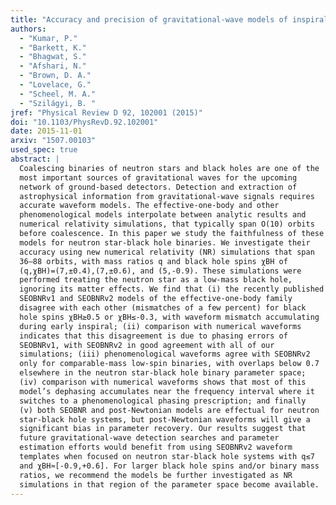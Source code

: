 ```yaml
---
title: "Accuracy and precision of gravitational-wave models of inspiraling neutron star-black hole binaries with spin: Comparison with matter-free numerical relativity in the low-frequency regime"
authors:
  - "Kumar, P."
  - "Barkett, K."
  - "Bhagwat, S."
  - "Afshari, N."
  - "Brown, D. A."
  - "Lovelace, G."
  - "Scheel, M. A."
  - "Szilágyi, B. "
jref: "Physical Review D 92, 102001 (2015)"
doi: "10.1103/PhysRevD.92.102001"
date: 2015-11-01
arxiv: "1507.00103"
used_spec: true
abstract: |
  Coalescing binaries of neutron stars and black holes are one of the
  most important sources of gravitational waves for the upcoming
  network of ground-based detectors. Detection and extraction of
  astrophysical information from gravitational-wave signals requires
  accurate waveform models. The effective-one-body and other
  phenomenological models interpolate between analytic results and
  numerical relativity simulations, that typically span O(10) orbits
  before coalescence. In this paper we study the faithfulness of these
  models for neutron star-black hole binaries. We investigate their
  accuracy using new numerical relativity (NR) simulations that span
  36–88 orbits, with mass ratios q and black hole spins χBH of
  (q,χBH)=(7,±0.4),(7,±0.6), and (5,-0.9). These simulations were
  performed treating the neutron star as a low-mass black hole,
  ignoring its matter effects. We find that (i) the recently published
  SEOBNRv1 and SEOBNRv2 models of the effective-one-body family
  disagree with each other (mismatches of a few percent) for black
  hole spins χBH≥0.5 or χBH≤-0.3, with waveform mismatch accumulating
  during early inspiral; (ii) comparison with numerical waveforms
  indicates that this disagreement is due to phasing errors of
  SEOBNRv1, with SEOBNRv2 in good agreement with all of our
  simulations; (iii) phenomenological waveforms agree with SEOBNRv2
  only for comparable-mass low-spin binaries, with overlaps below 0.7
  elsewhere in the neutron star-black hole binary parameter space;
  (iv) comparison with numerical waveforms shows that most of this
  model’s dephasing accumulates near the frequency interval where it
  switches to a phenomenological phasing prescription; and finally
  (v) both SEOBNR and post-Newtonian models are effectual for neutron
  star-black hole systems, but post-Newtonian waveforms will give a
  significant bias in parameter recovery. Our results suggest that
  future gravitational-wave detection searches and parameter
  estimation efforts would benefit from using SEOBNRv2 waveform
  templates when focused on neutron star-black hole systems with q≲7
  and χBH≈[-0.9,+0.6]. For larger black hole spins and/or binary mass
  ratios, we recommend the models be further investigated as NR
  simulations in that region of the parameter space become available.
---
```

